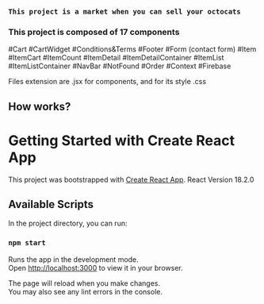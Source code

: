 ### `This project is a market when you can sell your octocats`

### This project is composed of 17 components

#Cart
#CartWidget
#Conditions&Terms
#Footer
#Form (contact form)
#Item
#ItemCart
#ItemCount
#ItemDetail
#ItemDetailContainer
#ItemList
#ItemListContainer
#NavBar
#NotFound
#Order
#Context
#Firebase

Files extension are .jsx for components, and for its style .css

## How works?

# Getting Started with Create React App

This project was bootstrapped with [Create React App](https://github.com/facebook/create-react-app).
React Version 18.2.0

## Available Scripts

In the project directory, you can run:

### `npm start`

Runs the app in the development mode.\
Open [http://localhost:3000](http://localhost:3000) to view it in your browser.

The page will reload when you make changes.\
You may also see any lint errors in the console.
